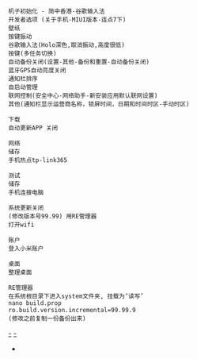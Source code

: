 
```
机子初始化 - 简中香港-谷歌输入法
开发者选项 (关于手机-MIUI版本-连点7下)
壁纸
按键振动
谷歌输入法(Holo深色,取消振动,高度很低)
按键(多任务切换)
自动备份关闭(设置-其他-备份和重置-自动备份关闭)
蓝牙GPS自动亮度关闭
通知栏排序
自启动管理
联网控制(安全中心-网络助手-新安装应用默认联网设置)
其他(通知栏显示运营商名称，锁屏时间，日期和时间时区-手动时区)

下载
自动更新APP 关闭

网络
储存
手机热点tp-link365

测试
储存
手机连接电脑

系统更新关闭
(修改版本号99.99) 用RE管理器
打开wifi

账户
登入小米账户

桌面
整理桌面
```

```
RE管理器
在系统根目录下进入system文件夹, 挂载为‘读写’
nano build.prop
ro.build.version.incremental=99.99.9
(修改之前复制一份备份出来)
```



[-](https://github.com/7900ms/00nottheater_deserted/blob/master/book/musicgadgetapproacha/android-mac-connection.md)
[-](#)

-
